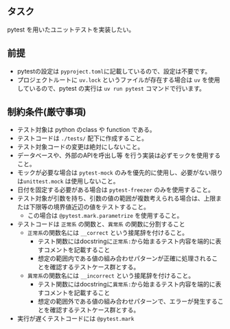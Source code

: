 ## タスク

pytest を用いたユニットテストを実装したい。

## 前提

- pytestの設定は `pyproject.toml`に記載しているので、設定は不要です。
- プロジェクトルートに `uv.lock` というファイルが存在する場合は `uv` を使用しているので、pytest の実行は `uv run pytest` コマンドで行います。

## 制約条件(厳守事項)

- テスト対象は python のclass や function である。
- テストコードは `./tests/` 配下に作成すること。
- テスト対象コードの変更は絶対にしないこと。
- データベースや、外部のAPIを呼出し等 を行う実装は必ずモックを使用すること。
- モックが必要な場合は `pytest-mock` のみを優先的に使用し、必要がない限りは`unittest.mock` は使用しないこと。
- 日付を固定する必要がある場合は `pytest-freezer` のみを使用すること。
- テスト対象が引数を持ち、引数の値の範囲が複数考えられる場合は、上限または下限等の境界値近辺の値をテストすること。
  - この場合は `@pytest.mark.parametrize` を使用すること。
- テストコードは `正常系` の関数と、`異常系` の関数に分割すること
  - `正常系`の関数名には `__correct` という接尾辞を付けること。
    - テスト関数にはdocstringに`正常系:`から始まるテスト内容を端的に表すコメントを記載すること
    - 想定の範囲内である値の組み合わせパターンが正確に処理されることを確認するテストケース群とする。
  - `異常系`の関数名には `__incorrect` という接尾辞を付けること。
    - テスト関数にはdocstringに`異常系:`から始まるテスト内容を端的に表すコメントを記載すること
    - 想定の範囲外である値の組み合わせパターンで、エラーが発生することを確認するテストケース群とする。
- 実行が遅くテストコードには `@pytest.mark`
